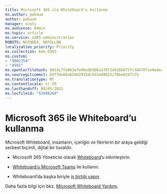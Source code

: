 ```yaml
---
title: Microsoft 365 ile Whiteboard’u kullanma
ms.author: pebaum
author: pebaum
manager: scotv
ms.audience: Admin
ms.topic: article
ms.service: o365-administration
ROBOTS: NOINDEX, NOFOLLOW
localization_priority: Priority
ms.collection: Adm_O365
ms.custom:
- "9002354"
- "4581"
ms.openlocfilehash: 9d14c7fa063efed6ed65061a76f3e818b675fc3d470fce0e4ecc9fb5aa247a30
ms.sourcegitcommit: b5f7da89a650d2915dc652449623c78be6247175
ms.translationtype: MT
ms.contentlocale: tr-TR
ms.lasthandoff: 08/05/2021
ms.locfileid: "53980269"
---
```

# <a name="use-whiteboard-with-microsoft-365"></a>Microsoft 365 ile Whiteboard’u kullanma

Microsoft Whiteboard, insanların, içeriğin ve fikirlerin bir araya geldiği serbest biçimli, dijital bir tuvaldir. 

- Microsoft 365 Yöneticisi olarak [Whiteboard](https://support.office.com/article/d236aef8-fcdf-4b5e-b5d7-7f157461e920#bkmk_07)’u etkinleştirin. 

- [Whiteboard’u Microsoft Teams](https://support.microsoft.com/office/7a6e7218-e9dc-4ccc-89aa-b1a0bb9c31ee) ile kullanın. 

- Whiteboard’da başka biriyle [iş birliği yapın](https://support.office.com/article/d236aef8-fcdf-4b5e-b5d7-7f157461e920#bkmk_27). 

Daha fazla bilgi için bkz. [Microsoft Whiteboard Yardımı](https://support.office.com/article/d236aef8-fcdf-4b5e-b5d7-7f157461e920). 
